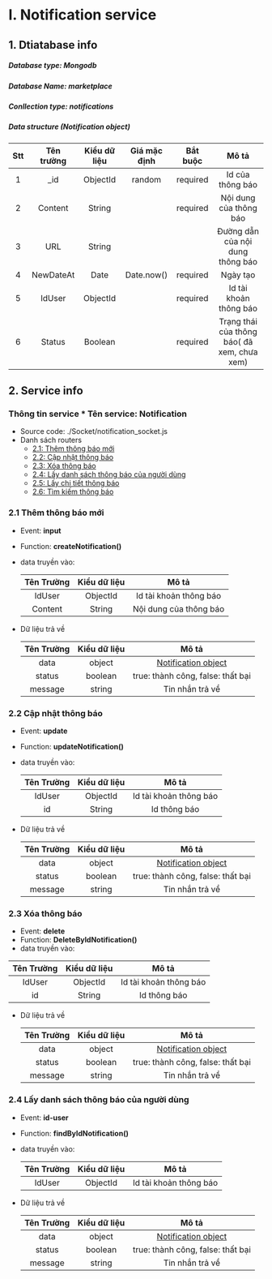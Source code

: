 # I. Notification service

## 1. Dtiatabase info

##### Database type: Mongodb

##### Database Name: marketplace

##### Conllection type: notifications

##### Data structure (Notification object)

| Stt | Tên trường | Kiểu dữ liệu | Giá mặc định | Bắt buộc |                    Mô tả                    |
| :-: | :--------: | :----------: | :----------: | :------: | :-----------------------------------------: |
|  1  |    \_id    |   ObjectId   |    random    | required |              Id của thông báo               |
|  2  |  Content   |    String    |              | required |           Nội dung của thông báo            |
|  3  |    URL     |    String    |              |          |      Đường dẫn của nội dung thông báo       |
|  4  | NewDateAt  |     Date     |  Date.now()  | required |                  Ngày tạo                   |
|  5  |   IdUser   |   ObjectId   |              | required |           Id tài khoản thông báo            |
|  6  |   Status   |   Boolean    |              | required | Trạng thái của thông báo( đã xem, chưa xem) |

## 2. Service info

### Thông tin service \* Tên service: **Notification**

- Source code: ./Socket/notification_socket.js
- Danh sách routers
  - [2.1: Thêm thông báo mới](#21-Thêm-comment-mới)
  - [2.2: Cập nhật thông báo](#22-cập-nhật-comment-parent)
  - [2.3: Xóa thông báo](#23-Lấy-chi-tiết-Comment)
  - [2.4: Lấy danh sách thông báo của người dùng](#24-xóa-comment-parent)
  - [2.5: Lấy chi tiết thông báo ](#25-Trả-lời-Comment)
  - [2.6: Tìm kiếm thông báo ](#26-Lấy-danh-sách-Comment-của-sản-phẩm)

### 2.1 Thêm thông báo mới

- Event: **input**
- Function: **createNotification()**
- data truyền vào:

  | Tên Trường | Kiểu dữ liệu |         Mô tả          |
  | :--------: | :----------: | :--------------------: |
  |   IdUser   |   ObjectId   | Id tài khoản thông báo |
  |  Content   |    String    | Nội dung của thông báo |

- Dữ liệu trả về

  | Tên Trường | Kiểu dữ liệu |                            Mô tả                            |
  | :--------: | :----------: | :---------------------------------------------------------: |
  |    data    |    object    | [Notification object](#data-structure-notifications-object) |
  |   status   |   boolean    |              true: thành công, false: thất bại              |
  |  message   |    string    |                       Tin nhắn trả về                       |

### 2.2 Cập nhật thông báo

- Event: **update**
- Function: **updateNotification()**
- data truyền vào:

  | Tên Trường | Kiểu dữ liệu |         Mô tả          |
  | :--------: | :----------: | :--------------------: |
  |   IdUser   |   ObjectId   | Id tài khoản thông báo |
  |     id     |    String    |      Id thông báo      |

- Dữ liệu trả về

  | Tên Trường | Kiểu dữ liệu |                            Mô tả                            |
  | :--------: | :----------: | :---------------------------------------------------------: |
  |    data    |    object    | [Notification object](#data-structure-notifications-object) |
  |   status   |   boolean    |              true: thành công, false: thất bại              |
  |  message   |    string    |                       Tin nhắn trả về                       |

### 2.3 Xóa thông báo

- Event: **delete**
- Function: **DeleteByIdNotification()**
- data truyền vào:

 | Tên Trường | Kiểu dữ liệu |         Mô tả          |
  | :--------: | :----------: | :--------------------: |
  |   IdUser   |   ObjectId   | Id tài khoản thông báo |
  |     id     |    String    |      Id thông báo      |

- Dữ liệu trả về

  | Tên Trường | Kiểu dữ liệu |                            Mô tả                            |
  | :--------: | :----------: | :---------------------------------------------------------: |
  |    data    |    object    | [Notification object](#data-structure-notifications-object) |
  |   status   |   boolean    |              true: thành công, false: thất bại              |
  |  message   |    string    |                       Tin nhắn trả về                       |

### 2.4 Lấy danh sách thông báo của người dùng

- Event: **id-user**
- Function: **findByIdNotification()**
- data truyền vào:

  | Tên Trường | Kiểu dữ liệu |         Mô tả          |
  | :--------: | :----------: | :--------------------: |
  |   IdUser   |   ObjectId   | Id tài khoản thông báo |

- Dữ liệu trả về

  | Tên Trường | Kiểu dữ liệu |                            Mô tả                            |
  | :--------: | :----------: | :---------------------------------------------------------: |
  |    data    |    object    | [Notification object](#data-structure-notifications-object) |
  |   status   |   boolean    |              true: thành công, false: thất bại              |
  |  message   |    string    |                       Tin nhắn trả về                       |
<!-- 
### 2.5 Lấy chi tiết thông báo

- Event: **id-user**
- Function: **NotificationService.findByIdNotification()**
- data truyền vào:

  | Tên Trường | Kiểu dữ liệu |         Mô tả          |
  | :--------: | :----------: | :--------------------: |
  |   IdUser   |   ObjectId   | Id tài khoản thông báo |

- Dữ liệu trả về

  | Tên Trường | Kiểu dữ liệu |                            Mô tả                            |
  | :--------: | :----------: | :---------------------------------------------------------: |
  |    data    |    object    | [Notification object](#data-structure-notifications-object) |
  |   status   |   boolean    |              true: thành công, false: thất bại              |
  |  message   |    string    |                       Tin nhắn trả về                       |

  ### 2.6 Tìm kiếm thông báo

- Event: **id-user**
- Function: **NotificationService.findByIdNotification()**
- data truyền vào:

  | Tên Trường | Kiểu dữ liệu |         Mô tả          |
  | :--------: | :----------: | :--------------------: |
  |   IdUser   |   ObjectId   | Id tài khoản thông báo |

- Dữ liệu trả về

  | Tên Trường | Kiểu dữ liệu |                            Mô tả                            |
  | :--------: | :----------: | :---------------------------------------------------------: |
  |    data    |    object    | [Notification object](#data-structure-notifications-object) |
  |   status   |   boolean    |              true: thành công, false: thất bại              |
  |  message   |    string    |                       Tin nhắn trả về                       | -->
